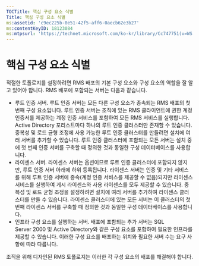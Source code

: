 ```yaml
---
TOCTitle: 핵심 구성 요소 식별
Title: 핵심 구성 요소 식별
ms:assetid: 'c9ec225b-0e51-42f5-aff6-0aecb62e3b27'
ms:contentKeyID: 18123084
ms:mtpsurl: 'https://technet.microsoft.com/ko-kr/library/Cc747751(v=WS.10)'
---
```


핵심 구성 요소 식별
===================

적절한 토폴로지를 설정하려면 RMS 배포의 기본 구성 요소와 구성 요소의 역할을 잘 알고 있어야 합니다. RMS 배포에 포함되는 서버는 다음과 같습니다.

-   루트 인증 서버. 루트 인증 서버는 모든 다른 구성 요소가 종속되는 RMS 배포의 첫 번째 구성 요소입니다. 루트 인증 서버는 조직에 있는 RMS 클라이언트에 권한 계정 인증서를 제공하는 계정 인증 서비스를 포함하여 모든 RMS 서비스를 실행합니다. Active Directory 포리스트마다 하나의 루트 인증 클러스터만 존재할 수 있습니다. 중복성 및 로드 균형 조정에 사용 가능한 루트 인증 클러스터를 만들려면 설치에 여러 서버를 추가할 수 있습니다. 루트 인증 클러스터에 포함되는 모든 서버는 설치 중에 첫 번째 인증 서버를 구축할 때 정의한 것과 동일한 구성 데이터베이스를 사용합니다.
-   라이센스 서버. 라이센스 서버는 옵션이므로 루트 인증 클러스터에 포함되지 않지만, 루트 인증 서버 아래에 하위 등록됩니다. 라이센스 서버는 인증 및 기타 서비스를 위해 루트 인증 서버에 종속(계정 인증 서비스를 제공할 수 없음)되지만 라이센스 서비스를 실행하여 게시 라이센스와 사용 라이센스를 모두 제공할 수 있습니다. 중복성 및 로드 균형 조정을 설정하려면 설치에 여러 서버를 추가하여 라이센스 클러스터를 만들 수 있습니다. 라이센스 클러스터에 있는 모든 서버는 이 클러스터의 첫 번째 라이센스 서버를 구축할 때 정의한 것과 동일한 구성 데이터베이스를 사용합니다.
-   인프라 구성 요소를 실행하는 서버. 배포에 포함되는 추가 서버는 SQL Server 2000 및 Active Directory와 같은 구성 요소를 포함하여 필요한 인프라를 제공할 수 있습니다. 이러한 구성 요소를 배포하는 위치와 필요한 서버 수는 요구 사항에 따라 다릅니다.

조직을 위해 디자인된 RMS 토폴로지는 이러한 각 구성 요소의 배포를 해결해야 합니다.
